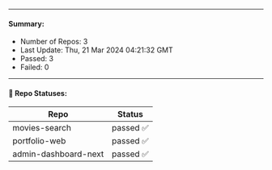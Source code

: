 
---
#### Summary:
<p><ul>
            <li><span>Number of Repos: 3</span></li>
            <li><span>Last Update: Thu, 21 Mar 2024 04:21:32 GMT</span></li>
            <li><span>Passed: 3</span></li>
            <li><span>Failed: 0</span></li>
          </ul></p>
  

---

#### 📝 Repo Statuses:
<table>
            <thead>
              <tr>
                <th>Repo</th>
                <th>Status</th>
              </tr>
            </thead>
            <tbody>
              <tr>
                                  <td>movies-search</td>
                                  <td>passed ✅</td>
                                </tr><tr>
                                  <td>portfolio-web</td>
                                  <td>passed ✅</td>
                                </tr><tr>
                                  <td>admin-dashboard-next</td>
                                  <td>passed ✅</td>
                                </tr>
            </tbody>
          </table>
  